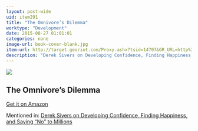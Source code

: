 ```yaml
---
layout: post-wide
uid: item291
title: "The Omnivore’s Dilemma"
worktype: "Development"
date: 2015-08-27 01:01:01
categories: none
image-url: book-cover-blank.jpg
item-url: http://target.georiot.com/Proxy.ashx?tsid=14707&GR_URL=http%3A%2F%2Fwww.amazon.com%2FThe-Omnivores-Dilemma-Natural-History%2Fdp%2F0143038583%2F
description: "Derek Sivers on Developing Confidence, Finding Happiness, and Saying “No” to Millions"
---
```

<a href="http://target.georiot.com/Proxy.ashx?tsid=14707&GR_URL=http%3A%2F%2Fwww.amazon.com%2FThe-Omnivores-Dilemma-Natural-History%2Fdp%2F0143038583%2F" target="blank"><img src="../../../../img/thumbs/book-cover-blank.jpg" class="prod-img"></a>
<h2>The Omnivore’s Dilemma</h2>
<p><a href="http://target.georiot.com/Proxy.ashx?tsid=14707&GR_URL=http%3A%2F%2Fwww.amazon.com%2FThe-Omnivores-Dilemma-Natural-History%2Fdp%2F0143038583%2F" target="blank">Get it on Amazon</a><p>
<p>Mentioned in: <a href="http://fourhourworkweek.com/2015/12/14/derek-sivers-on-developing-confidence-finding-happiness-and-saying-no-to-millions/" target="blank">Derek Sivers on Developing Confidence, Finding Happiness, and Saying “No” to Millions</a></p>
